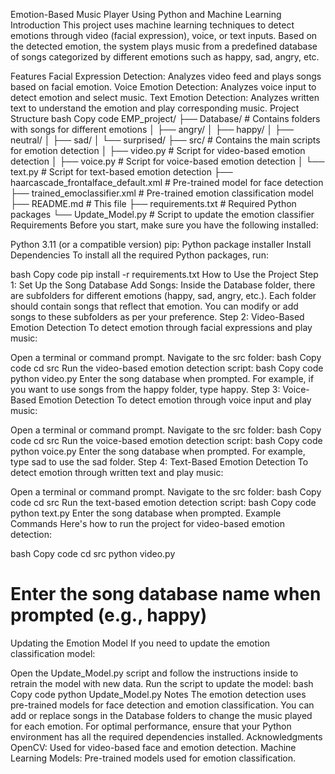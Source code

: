Emotion-Based Music Player Using Python and Machine Learning
Introduction
This project uses machine learning techniques to detect emotions through video (facial expression), voice, or text inputs. Based on the detected emotion, the system plays music from a predefined database of songs categorized by different emotions such as happy, sad, angry, etc.

Features
Facial Expression Detection: Analyzes video feed and plays songs based on facial emotion.
Voice Emotion Detection: Analyzes voice input to detect emotion and select music.
Text Emotion Detection: Analyzes written text to understand the emotion and play corresponding music.
Project Structure
bash
Copy code
EMP_project/
├── Database/                 # Contains folders with songs for different emotions
│   ├── angry/
│   ├── happy/
│   ├── neutral/
│   ├── sad/
│   └── surprised/
├── src/                      # Contains the main scripts for emotion detection
│   ├── video.py              # Script for video-based emotion detection
│   ├── voice.py              # Script for voice-based emotion detection
│   └── text.py               # Script for text-based emotion detection
├── haarcascade_frontalface_default.xml  # Pre-trained model for face detection
├── trained_emoclassifier.xml  # Pre-trained emotion classification model
├── README.md                 # This file
├── requirements.txt          # Required Python packages
└── Update_Model.py           # Script to update the emotion classifier
Requirements
Before you start, make sure you have the following installed:

Python 3.11 (or a compatible version)
pip: Python package installer
Install Dependencies
To install all the required Python packages, run:

bash
Copy code
pip install -r requirements.txt
How to Use the Project
Step 1: Set Up the Song Database
Add Songs: Inside the Database folder, there are subfolders for different emotions (happy, sad, angry, etc.). Each folder should contain songs that reflect that emotion.
You can modify or add songs to these subfolders as per your preference.
Step 2: Video-Based Emotion Detection
To detect emotion through facial expressions and play music:

Open a terminal or command prompt.
Navigate to the src folder:
bash
Copy code
cd src
Run the video-based emotion detection script:
bash
Copy code
python video.py
Enter the song database when prompted. For example, if you want to use songs from the happy folder, type happy.
Step 3: Voice-Based Emotion Detection
To detect emotion through voice input and play music:

Open a terminal or command prompt.
Navigate to the src folder:
bash
Copy code
cd src
Run the voice-based emotion detection script:
bash
Copy code
python voice.py
Enter the song database when prompted. For example, type sad to use the sad folder.
Step 4: Text-Based Emotion Detection
To detect emotion through written text and play music:

Open a terminal or command prompt.
Navigate to the src folder:
bash
Copy code
cd src
Run the text-based emotion detection script:
bash
Copy code
python text.py
Enter the song database when prompted.
Example Commands
Here's how to run the project for video-based emotion detection:

bash
Copy code
cd src
python video.py
# Enter the song database name when prompted (e.g., happy)
Updating the Emotion Model
If you need to update the emotion classification model:

Open the Update_Model.py script and follow the instructions inside to retrain the model with new data.
Run the script to update the model:
bash
Copy code
python Update_Model.py
Notes
The emotion detection uses pre-trained models for face detection and emotion classification.
You can add or replace songs in the Database folders to change the music played for each emotion.
For optimal performance, ensure that your Python environment has all the required dependencies installed.
Acknowledgments
OpenCV: Used for video-based face and emotion detection.
Machine Learning Models: Pre-trained models used for emotion classification.


